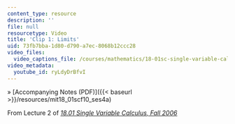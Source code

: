 ```yaml
---
content_type: resource
description: ''
file: null
resourcetype: Video
title: 'Clip 1: Limits'
uid: 73fb7bba-1d80-d790-a7ec-8068b12ccc28
video_files:
  video_captions_file: /courses/mathematics/18-01sc-single-variable-calculus-fall-2010/1.-differentiation/part-a-definition-and-basic-rules/session-4-limits-and-continuity/clip-1-limits/ryLdyDrBfvI.vtt
video_metadata:
  youtube_id: ryLdyDrBfvI
---
```


» [Accompanying Notes (PDF)]({{< baseurl >}}/resources/mit18_01scf10_ses4a)

From Lecture 2 of [_18.01 Single Variable Calculus, Fall 2006_](/courses/18-01-single-variable-calculus-fall-2006/pages/video-lectures)